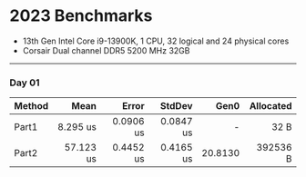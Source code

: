 ﻿# 2023 Benchmarks

- 13th Gen Intel Core i9-13900K, 1 CPU, 32 logical and 24 physical cores
- Corsair Dual channel DDR5 5200 MHz 32GB 
---
### Day 01
| Method | Mean      | Error     | StdDev    | Gen0    | Allocated |
|------- |----------:|----------:|----------:|--------:|----------:|
| Part1  |  8.295 us | 0.0906 us | 0.0847 us |       - |      32 B |
| Part2  | 57.123 us | 0.4452 us | 0.4165 us | 20.8130 |  392536 B |